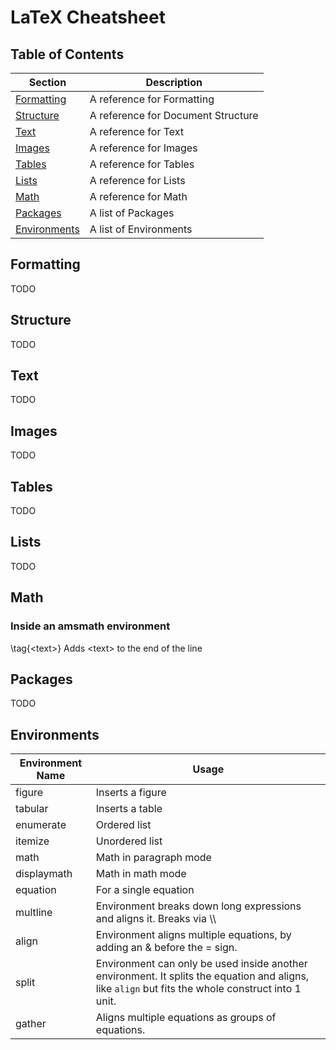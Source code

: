 # LaTeX Cheatsheet

## Table of Contents

|Section|Description|
|-------|-----------|
|[Formatting](#Formatting)|A reference for Formatting|
|[Structure](#Structure)|A reference for Document Structure|
|[Text](#Text)|A reference for Text|
|[Images](#Images)|A reference for Images|
|[Tables](#Tables)|A reference for Tables|
|[Lists](#Lists)|A reference for Lists|
|[Math](#Math)|A reference for Math|
|[Packages](#Packages)|A list of Packages|
|[Environments](#Environments)|A list of Environments|

## Formatting
TODO

## Structure
TODO

## Text
TODO

## Images
TODO

## Tables
TODO

## Lists
TODO

## Math

### Inside an amsmath environment

\tag{&lt;text&gt;} Adds &lt;text&gt; to the end of the line

## Packages
TODO

## Environments

|Environment Name|Usage|
|----------------|-----|
|figure|Inserts a figure|
|tabular|Inserts a table|
|enumerate|Ordered list|
|itemize|Unordered list|
|math|Math in paragraph mode|
|displaymath|Math in math mode|
|equation|For a single equation|
|multline|Environment breaks down long expressions and aligns it. Breaks via \\\\ |
|align|Environment aligns multiple equations, by adding an & before the = sign.|
|split|Environment can only be used inside another environment. It splits the equation and aligns, like `align` but fits the whole construct into 1 unit.|
|gather|Aligns multiple equations as groups of equations.|
